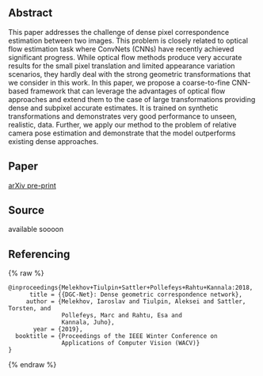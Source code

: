 ## Abstract

This paper addresses the challenge of dense pixel correspondence estimation between two images. This problem is closely related to optical flow estimation task where ConvNets (CNNs) have recently achieved significant progress. While optical flow methods produce very accurate results for the small pixel translation and limited appearance variation scenarios, they hardly deal with the strong geometric transformations that we consider in this work. In this paper, we propose a coarse-to-fine CNN-based framework that can leverage the advantages of optical flow approaches and extend them to the case of large transformations providing dense and subpixel accurate estimates. It is trained on synthetic transformations and demonstrates very good performance to unseen, realistic, data. Further, we apply our method to the problem of relative camera pose estimation and demonstrate that the model outperforms existing dense approaches.

## Paper

[arXiv pre-print](https://arxiv.org/abs/1810.08393)

## Source
available soooon

## Referencing

{% raw  %}
```
@inproceedings{Melekhov+Tiulpin+Sattler+Pollefeys+Rahtu+Kannala:2018,
      title = {{DGC-Net}: Dense geometric correspondence network},
     author = {Melekhov, Iaroslav and Tiulpin, Aleksei and Sattler, Torsten, and 
               Pollefeys, Marc and Rahtu, Esa and
               Kannala, Juho},
       year = {2019},
  booktitle = {Proceedings of the IEEE Winter Conference on 
               Applications of Computer Vision (WACV)}
}
```
{% endraw  %}
